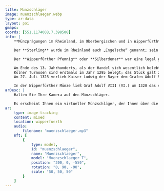 ```yaml
---
title: Münzschläger
image: muenzschlaeger.webp
type: ar-data
layout: poi
gmaps:
coords: [551.1174008,7.398508]
info: |
    **Münzprägungen im Rheinland, im Oberbergischen und in Wipperfürth**

    Der **Sterling** wurde im Rheinland auch „Engelsche“ genannt; sein Name wurde vom altenglischen Ausdruck „steorling“ abgeleitet , was so viel heißt wie „Münze mit dem Stern“. Diese beständige und hochwertige mittelalterliche Pfennigmünze wurde seit 1180 geprägt.

    Der **Wipperfürther Pfennig** oder **Silberdenar** war eine legal geschlagene Münze des Grafen Adolf VII. (V.) von Berg, die aber immer noch die Münzen der Kölner Erzbischöfe getreulich nachbildete.

    Am Ende des 13. Jahrhunderts, als der Handel sich wesentlich belebt hatte, breitete sich in weiten Teilen Europas eine neue Münzsorte aus. Vorbild für diese **silbernen Groschenmünzen** waren Silbermünzen der französischen Stadt Tours mit der Umschrift TVRONVS CIVIS. Der Ortsname wurde zum Münznamen: **Turnosegroschen oder Turnose**.
    Kölner Turnosen sind erstmals im Jahr 1295 belegt; das Stück galt 3 alte Kölner Pfennige.
    Am 27. Juli 1328 verlieh Kaiser Ludwig der Bayer dem Grafen Adolf VIII. (VI.) das Recht, in Wipperfürth auch Turnosen zu schlagen.

    In der Wipperfürther Münze ließ Graf Adolf VIII (VI.) um 1320 das seltene 5-Obolen-Stück schlagen. Die Vorderseite zeigt ein ähnliches Gepräge wie ein Stück des Kölner Erzbischofs Heinrich von Virneburg (1302–1332) aus dem Anfang von dessen Regierungszeit. Als Umlaufwert der Münze müssen 2 1⁄2 Pfennige angenommen werden
arDesc: |
    Halten Sie Ihre Kamera auf den Münzschläger.

    Es erscheint Ihnen ein virtueller Münzschläger, der Ihnen über die unterschiedlichen Münzen berichtetn wird.
ar:
    type: image-tracking
    content: mixed
    location: wipperfuerth
    audio:
        filename: "muenzschlaeger.mp3"
    nft: [
        {
            type: model,
            id: "muenzschlaeger",
            name: "Muenzschlaeger",
            model: "Muenzschlaeger_T",
            position: "200, 0, -550",
            rotation: "0, 90, -90",
            scale: "50, 50, 50"
        }
    ]
---
```

